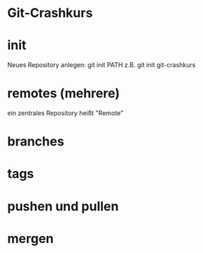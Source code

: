 # Git-Crashkurs

# init
Neues Repository anlegen:
git init PATH
z.B. git init git-crashkurs


# remotes (mehrere)
ein zentrales Repository heißt "Remote"

# branches

# tags

# pushen und pullen

# mergen

